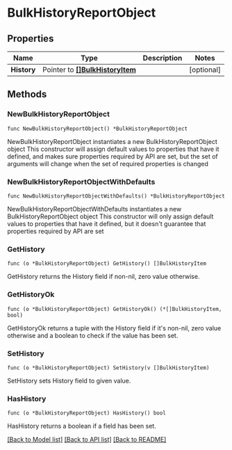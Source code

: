 # BulkHistoryReportObject

## Properties

Name | Type | Description | Notes
------------ | ------------- | ------------- | -------------
**History** | Pointer to [**[]BulkHistoryItem**](BulkHistoryItem.md) |  | [optional] 

## Methods

### NewBulkHistoryReportObject

`func NewBulkHistoryReportObject() *BulkHistoryReportObject`

NewBulkHistoryReportObject instantiates a new BulkHistoryReportObject object
This constructor will assign default values to properties that have it defined,
and makes sure properties required by API are set, but the set of arguments
will change when the set of required properties is changed

### NewBulkHistoryReportObjectWithDefaults

`func NewBulkHistoryReportObjectWithDefaults() *BulkHistoryReportObject`

NewBulkHistoryReportObjectWithDefaults instantiates a new BulkHistoryReportObject object
This constructor will only assign default values to properties that have it defined,
but it doesn't guarantee that properties required by API are set

### GetHistory

`func (o *BulkHistoryReportObject) GetHistory() []BulkHistoryItem`

GetHistory returns the History field if non-nil, zero value otherwise.

### GetHistoryOk

`func (o *BulkHistoryReportObject) GetHistoryOk() (*[]BulkHistoryItem, bool)`

GetHistoryOk returns a tuple with the History field if it's non-nil, zero value otherwise
and a boolean to check if the value has been set.

### SetHistory

`func (o *BulkHistoryReportObject) SetHistory(v []BulkHistoryItem)`

SetHistory sets History field to given value.

### HasHistory

`func (o *BulkHistoryReportObject) HasHistory() bool`

HasHistory returns a boolean if a field has been set.


[[Back to Model list]](../README.md#documentation-for-models) [[Back to API list]](../README.md#documentation-for-api-endpoints) [[Back to README]](../README.md)


